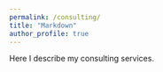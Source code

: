 ```yaml
---
permalink: /consulting/
title: "Markdown"
author_profile: true
---
```


Here I describe my consulting services.
